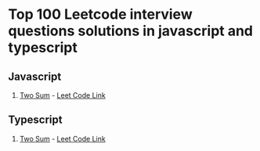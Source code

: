 # Top 100 Leetcode interview questions solutions in javascript and typescript

## Javascript

1. [Two Sum](./js/two-sum.js) - [Leet Code Link](https://leetcode.com/problems/two-sum/)


## Typescript

1. [Two Sum](./ts/two-sum.ts) - [Leet Code Link](https://leetcode.com/problems/two-sum/)